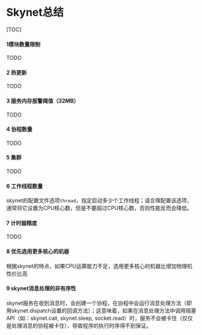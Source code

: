 # Skynet总结

[TOC]



#### 1模块数量限制

TODO

#### 2 热更新

TODO

#### 3 服务内存报警阈值（32MB）

TODO

#### 4 协程数量

TODO

#### 5 集群

TODO

#### 6 工作线程数量

skynet的配置文件选项`thread`，指定启动多少个工作线程；请合理配置该选项，通常将它设置为CPU核心数，但是不要超过CPU核心数，否则性能反而会降低。

#### 7 计时器精度

TODO

#### 8 优先选用更多核心的机器

根据skynet的特点，如果CPU运算能力不足，选用更多核心的机器比增加物理机性价比高

#### 9 skynet消息处理的非有序性

skynet服务在收到消息时，会创建一个协程，在协程中会运行消息处理方法（即用skynet.dispatch设置的回调方法）；这意味着，如果在消息处理方法中调用阻塞API（如：skynet.call, skynet.sleep, socket.read）时，服务不会被卡住（仅仅是处理消息的协程被卡住），导致程序的执行时序得不到保证。







